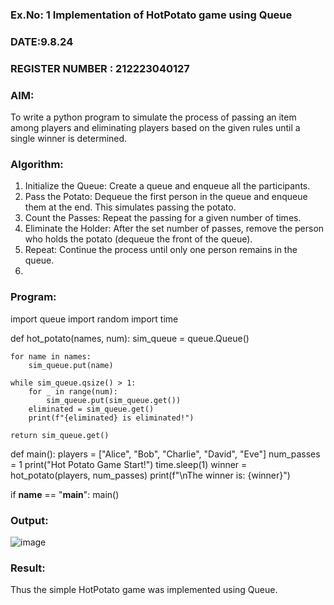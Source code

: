### Ex.No: 1  Implementation of HotPotato game using Queue 

### DATE:9.8.24
### REGISTER NUMBER : 212223040127

### AIM: 
To write a python program to simulate the process of passing an item among players and eliminating players based on the given rules until a single winner is determined.

### Algorithm:
1. Initialize the Queue: Create a queue and enqueue all the participants.
2. Pass the Potato: Dequeue the first person in the queue and enqueue them at the end. This simulates passing the potato.
3. Count the Passes: Repeat the passing for a given number of times.
4. Eliminate the Holder: After the set number of passes, remove the person who holds the potato (dequeue the front of the queue).
5. Repeat: Continue the process until only one person remains in the queue.
6. 
### Program:

import queue
import random
import time

def hot_potato(names, num):
    sim_queue = queue.Queue()

    for name in names:
        sim_queue.put(name)

    while sim_queue.qsize() > 1:
        for _ in range(num):
            sim_queue.put(sim_queue.get())
        eliminated = sim_queue.get()
        print(f"{eliminated} is eliminated!")

    return sim_queue.get()

def main():
    players = ["Alice", "Bob", "Charlie", "David", "Eve"]
    num_passes = 1
    print("Hot Potato Game Start!")
    time.sleep(1)
    winner = hot_potato(players, num_passes)
    print(f"\nThe winner is: {winner}")

if __name__ == "__main__":
    main()





### Output:
![image](https://github.com/user-attachments/assets/85a81a35-c309-4ccd-9c9f-37a748684449)

### Result:
Thus the simple HotPotato game was implemented using Queue.

